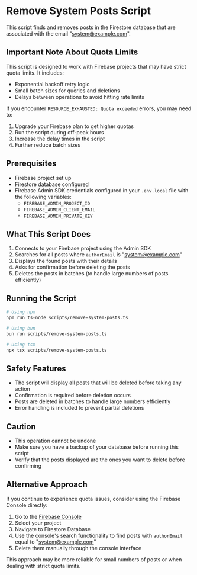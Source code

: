 # Remove System Posts Script

This script finds and removes posts in the Firestore database that are associated with the email "system@example.com".

## Important Note About Quota Limits

This script is designed to work with Firebase projects that may have strict quota limits. It includes:

- Exponential backoff retry logic
- Small batch sizes for queries and deletions
- Delays between operations to avoid hitting rate limits

If you encounter `RESOURCE_EXHAUSTED: Quota exceeded` errors, you may need to:

1. Upgrade your Firebase plan to get higher quotas
2. Run the script during off-peak hours
3. Increase the delay times in the script
4. Further reduce batch sizes

## Prerequisites

- Firebase project set up
- Firestore database configured
- Firebase Admin SDK credentials configured in your `.env.local` file with the following variables:
  - `FIREBASE_ADMIN_PROJECT_ID`
  - `FIREBASE_ADMIN_CLIENT_EMAIL`
  - `FIREBASE_ADMIN_PRIVATE_KEY`

## What This Script Does

1. Connects to your Firebase project using the Admin SDK
2. Searches for all posts where `authorEmail` is "system@example.com"
3. Displays the found posts with their details
4. Asks for confirmation before deleting the posts
5. Deletes the posts in batches (to handle large numbers of posts efficiently)

## Running the Script

```bash
# Using npm
npm run ts-node scripts/remove-system-posts.ts

# Using bun
bun run scripts/remove-system-posts.ts

# Using tsx
npx tsx scripts/remove-system-posts.ts
```

## Safety Features

- The script will display all posts that will be deleted before taking any action
- Confirmation is required before deletion occurs
- Posts are deleted in batches to handle large numbers efficiently
- Error handling is included to prevent partial deletions

## Caution

- This operation cannot be undone
- Make sure you have a backup of your database before running this script
- Verify that the posts displayed are the ones you want to delete before confirming

## Alternative Approach

If you continue to experience quota issues, consider using the Firebase Console directly:

1. Go to the [Firebase Console](https://console.firebase.google.com/)
2. Select your project
3. Navigate to Firestore Database
4. Use the console's search functionality to find posts with `authorEmail` equal to "system@example.com"
5. Delete them manually through the console interface

This approach may be more reliable for small numbers of posts or when dealing with strict quota limits.

